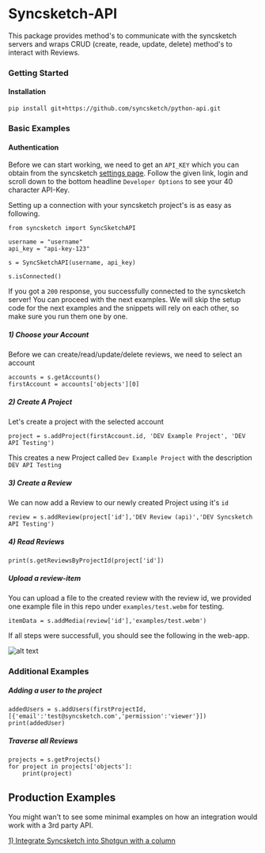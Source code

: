 # Syncsketch-API
This package provides method's to communicate with the syncsketch servers and wraps CRUD (create, reade, update, delete) method's to interact with Reviews.

### Getting Started



#### Installation

    pip install git+https://github.com/syncsketch/python-api.git


### Basic Examples


#### Authentication
Before we can start working, we need to get an `API_KEY` which you can obtain from the syncsketch [settings page](https://syncsketch.com/pro/#userProfile/settingsTab). Follow the given link, login and scroll down to the bottom headline `Developer Options` to see your 40 character API-Key.


Setting up a connection with your syncsketch project's is as easy as following. 

    from syncsketch import SyncSketchAPI
    
    username = "username"
    api_key = "api-key-123"
    
    s = SyncSketchAPI(username, api_key)
    
    s.isConnected()

If you got a `200` response, you successfully connected to the syncsketch server! You can proceed with the next examples. We will skip the setup code for the next examples and the snippets will rely on each other, so make sure you run them one by one.


##### 1) Choose your Account

Before we can create/read/update/delete reviews, we need to select an account

    accounts = s.getAccounts()
    firstAccount = accounts['objects'][0]

##### 2) Create A Project

Let's create a project with the selected account

    project = s.addProject(firstAccount.id, 'DEV Example Project', 'DEV API Testing')

This creates a new Project called `Dev Example Project` with the description `DEV API Testing`


##### 3) Create a Review

We can now add a Review to our newly created Project using it's `id`

    review = s.addReview(project['id'],'DEV Review (api)','DEV Syncsketch API Testing')


##### 4) Read Reviews


    print(s.getReviewsByProjectId(project['id'])


##### Upload a review-item

You can upload a file to the created review with the review id, we provided one example file in this repo under `examples/test.webm` for testing.

    itemData = s.addMedia(review['id'],'examples/test.webm')


If all steps were successfull, you should see the following in the web-app. 

![alt text](https://github.com/syncsketch/python-api/blob/documentation/examples/ressources/exampleResult.jpg?raw=true)

### Additional Examples

##### Adding a user to the project
    addedUsers = s.addUsers(firstProjectId,[{'email':'test@syncsketch.com','permission':'viewer'}])
    print(addedUser)


##### Traverse all Reviews
    projects = s.getProjects()
    for project in projects['objects']:
        print(project)


## Production Examples


You might wan't to see some minimal examples on how an integration would work with a 3rd party API. 

 [1) Integrate Syncsketch into Shotgun with a column](https://github.com/syncsketch/python-api/tree/documentation/examples/SyncsketchColumnInShotgun)
